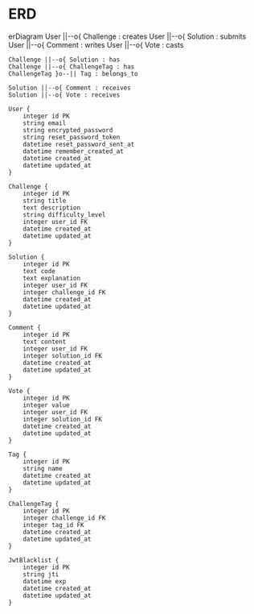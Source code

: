 # ERD

erDiagram
    User ||--o{ Challenge : creates
    User ||--o{ Solution : submits
    User ||--o{ Comment : writes
    User ||--o{ Vote : casts
    
    Challenge ||--o{ Solution : has
    Challenge ||--o{ ChallengeTag : has
    ChallengeTag }o--|| Tag : belongs_to
    
    Solution ||--o{ Comment : receives
    Solution ||--o{ Vote : receives

    User {
        integer id PK
        string email
        string encrypted_password
        string reset_password_token
        datetime reset_password_sent_at
        datetime remember_created_at
        datetime created_at
        datetime updated_at
    }

    Challenge {
        integer id PK
        string title
        text description
        string difficulty_level
        integer user_id FK
        datetime created_at
        datetime updated_at
    }

    Solution {
        integer id PK
        text code
        text explanation
        integer user_id FK
        integer challenge_id FK
        datetime created_at
        datetime updated_at
    }

    Comment {
        integer id PK
        text content
        integer user_id FK
        integer solution_id FK
        datetime created_at
        datetime updated_at
    }

    Vote {
        integer id PK
        integer value
        integer user_id FK
        integer solution_id FK
        datetime created_at
        datetime updated_at
    }

    Tag {
        integer id PK
        string name
        datetime created_at
        datetime updated_at
    }

    ChallengeTag {
        integer id PK
        integer challenge_id FK
        integer tag_id FK
        datetime created_at
        datetime updated_at
    }

    JwtBlacklist {
        integer id PK
        string jti
        datetime exp
        datetime created_at
        datetime updated_at
    }
